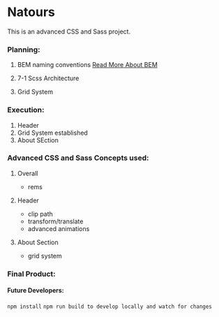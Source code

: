 # Natours

This is an advanced CSS and Sass project.

### Planning:
1. BEM naming conventions 
[Read More About BEM](http://getbem.com/naming/)

2. 7-1 Scss Architecture

3. Grid System

### Execution:
1. Header 
2. Grid System established
3. About SEction


### Advanced CSS and Sass Concepts used:
1. Overall
	* rems 
	
2. Header
	* clip path
	* transform/translate
	* advanced animations 

3. About Section
	* grid system

### Final Product:

<!-- ![](project.jpg) -->


#### Future Developers:
`npm install` 
`npm run build to develop locally and watch for changes`